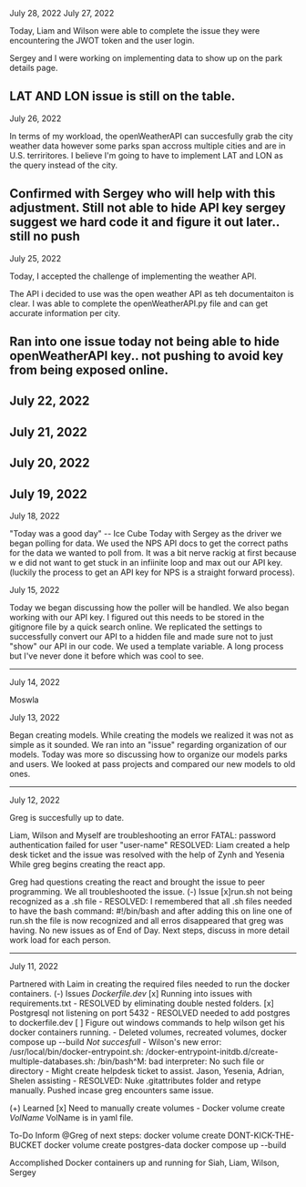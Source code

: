 July 28, 2022
July 27, 2022

Today, Liam and Wilson were able to complete the issue they were encountering the JWOT token and the user login. 

Sergey and I were working on implementing data to show up on the park details page. 

LAT AND LON issue is still on the table.
-----
July 26, 2022

In terms of my workload, the openWeatherAPI can succesfully grab the city weather data however some parks span accross multiple cities and are in U.S. terriritores. I believe I'm going to have to implement LAT and LON as the query instead of the city. 

Confirmed with Sergey who will help with this adjustment. Still not able to hide API key sergey suggest we hard code it and figure it out later.. still no push
-----
July 25, 2022

Today, I accepted the challenge of implementing the weather API. 

The API i decided to use was the open weather API as teh documentaiton is clear. I was able to complete the openWeatherAPI.py file and can get accurate information per city.

Ran into one issue today not being able to hide openWeatherAPI key.. not pushing to avoid key from being exposed online.
-----
July 22, 2022
-----
July 21, 2022
-----
July 20, 2022
-----
July 19, 2022
-----
July 18, 2022

"Today was a good day" -- Ice Cube
Today with Sergey as the driver we began polling for data. We used the NPS API docs to get the correct paths for the data we wanted to poll from. It was a bit nerve rackig at first because w e did not want to get stuck in an infiinite loop and max out our API key. (luckily the process to get an API key for NPS is a straight forward process).


July 15, 2022

Today we began discussing how the poller will be handled. We also began working with our API key. I figured out this needs to be stored in the gitignore file by a quick search online. We replicated the settings to successfully convert our API to a hidden file and made sure not to just "show" our API in our code. We used a template variable. A long process but I've never done it before which was cool to see. 

-----

July 14, 2022

Moswla


July 13, 2022

Began creating models. While creating the models we realized it was not as simple as it sounded. We ran into an "issue" regarding organization of our models. Today was more so discussing how to organize our models parks and users. We looked at pass projects and compared our new models to old ones. 

-----

July 12, 2022

Greg is succesfully up to date. 

Liam, Wilson and Myself are troubleshooting an error 
    FATAL:  password authentication failed for user "user-name"
        RESOLVED:  Liam created a help desk ticket and the issue was resolved with the help of Zynh and Yesenia
While greg begins creating the react app. 

Greg had questions creating the react and brought the issue to peer programming.
We all troubleshooted the issue. 
(-) Issue
    [x]run.sh not being recognized as a .sh file
        - RESOLVED: I remembered that all .sh files needed to have the bash command: #!/bin/bash and after adding this on line one of run.sh the file is now recognized and all erros disappeared that greg was having.
No new issues as of End of Day.
Next steps, discuss in more detail work load for each person. 

-----
July 11, 2022

Partnered with Laim in creating the required files needed to run the docker containers. 
(-) Issues
    *Dockerfile.dev*
    [x] Running into issues with requirements.txt
        - RESOLVED by eliminating double nested folders. 
    [x] Postgresql not listening on port 5432
        - RESOLVED needed to add postgres to dockerfile.dev
    [ ] Figure out windows commands to help wilson get his docker containers running.
        - Deleted volumes, recreated volumes, docker compose up --build *Not succesfull*
        - Wilson's new error: 
                /usr/local/bin/docker-entrypoint.sh: /docker-entrypoint-initdb.d/create-multiple-databases.sh: /bin/bash^M: bad interpreter: No such file or directory
        - Might create helpdesk ticket to assist.
            Jason, Yesenia, Adrian, Shelen assisting 
        - RESOLVED: Nuke .gitattributes folder and retype manually.
            Pushed incase greg encounters same issue.

        
(+) Learned 
    [x] Need to manually create volumes 
        - Docker volume create *VolName* 
            VolName is in yaml file.


To-Do 
Inform @Greg of next steps:
    docker volume create DONT-KICK-THE-BUCKET
    docker volume create postgres-data
    docker compose up --build

Accomplished Docker containers up and running for Siah, Liam, Wilson, Sergey

